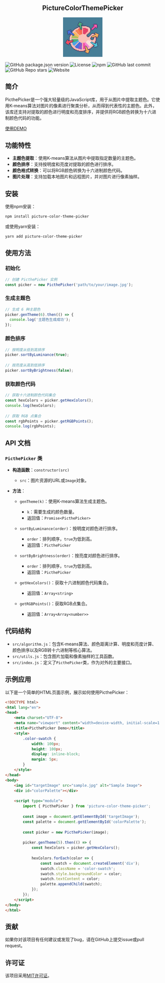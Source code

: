 <h2 align="center">
PictureColorThemePicker
</h2>


<p align="center"><img src="images/icon.png" width="128px"/></p>

![GitHub package.json version](https://img.shields.io/github/package-json/v/immappyj/picture-color-theme-picker)
![License](https://img.shields.io/npm/l/picture-color-theme-picker)
![npm](https://img.shields.io/npm/dm/picture-color-theme-picker)
![GitHub last commit](https://img.shields.io/github/last-commit/immappyj/picture-color-theme-picker)
![GitHub Repo stars](https://img.shields.io/github/stars/immappyj/picture-color-theme-picker?style=social)
![Website](https://img.shields.io/website?url=https%3A%2F%2Fwww.itsmygo.cn%2Fpicture-color-theme-picker%2F&style=flat&label=DemoWeb)



## 简介
PicthePicker是一个强大轻量级的JavaScript库，用于从图片中提取主题色。它使用K-means算法对图片的像素进行聚类分析，从而得到代表性的主题色。此外，该库还支持对提取的颜色进行明度和亮度排序，并提供将RGB颜色转换为十六进制颜色代码的功能。

[使用DEMO](https://www.itsmygo.cn/picture-color-theme-picker)

## 功能特性
- **主题色提取**：使用K-means算法从图片中提取指定数量的主题色。
- **颜色排序**：支持按明度和亮度对提取的颜色进行排序。
- **颜色格式转换**：可以将RGB颜色转换为十六进制颜色代码。
- **图片处理**：支持加载本地图片和远程图片，并对图片进行像素抽样。

## 安装
使用npm安装：
```bash
npm install picture-color-theme-picker
```

或使用yarn安装：
```bash
yarn add picture-color-theme-picker
```

## 使用方法

### 初始化
```javascript
// 创建 PicthePicker 实例
const picker = new PicthePicker('path/to/your/image.jpg');
```

### 生成主题色
```javascript
// 生成 6 种主题色
picker.genTheme(6).then(() => {
  console.log('主题色生成成功');
});
```

### 颜色排序
```javascript
// 按明度从低到高排序
picker.sortByLuminance(true);

// 按亮度从高到低排序
picker.sortByBrightness(false);
```

### 获取颜色代码
```javascript
// 获取十六进制颜色代码集合
const hexColors = picker.getHexColors();
console.log(hexColors);

// 获取 RGB 点集合
const rgbPoints = picker.getRGBPoints();
console.log(rgbPoints);
```

## API 文档

### `PicthePicker` 类
- **构造函数**：`constructor(src)`
  - `src`：图片资源的URL或`Image`对象。

- **方法**：
  - `genTheme(k)`：使用K-means算法生成主题色。
    - `k`：需要生成的颜色数量。
    - 返回值：`Promise<PicthePicker>`

  - `sortByLuminance(order)`：按明度对颜色进行排序。
    - `order`：排列顺序，`true`为低到高。
    - 返回值：`PicthePicker`

  - `sortByBrightness(order)`：按亮度对颜色进行排序。
    - `order`：排列顺序，`true`为低到高。
    - 返回值：`PicthePicker`

  - `getHexColors()`：获取十六进制颜色代码集合。
    - 返回值：`Array<string>`

  - `getRGBPoints()`：获取RGB点集合。
    - 返回值：`Array<Array<number>>`

## 代码结构
- `src/algorithm.js`：包含K-means算法、颜色距离计算、明度和亮度计算、颜色排序以及RGB转十六进制等核心算法。
- `src/utils.js`：包含图片加载和像素抽样的工具函数。
- `src/index.js`：定义了`PicthePicker`类，作为对外的主要接口。

## 示例应用
以下是一个简单的HTML页面示例，展示如何使用PicthePicker：

```html
<!DOCTYPE html>
<html lang="en">
<head>
    <meta charset="UTF-8">
    <meta name="viewport" content="width=device-width, initial-scale=1.0">
    <title>PicthePicker Demo</title>
    <style>
        .color-swatch {
            width: 100px;
            height: 100px;
            display: inline-block;
            margin: 5px;
        }
    </style>
</head>
<body>
    <img id="targetImage" src="sample.jpg" alt="Sample Image">
    <div id="colorPalette"></div>

    <script type="module">
        import { PicthePicker } from 'picture-color-theme-picker';

        const image = document.getElementById('targetImage');
        const palette = document.getElementById('colorPalette');

        const picker = new PicthePicker(image);

        picker.genTheme(5).then(() => {
            const hexColors = picker.getHexColors();
            
            hexColors.forEach(color => {
                const swatch = document.createElement('div');
                swatch.className = 'color-swatch';
                swatch.style.backgroundColor = color;
                swatch.textContent = color;
                palette.appendChild(swatch);
            });
        });
    </script>
</body>
</html>
```

## 贡献
如果你对该项目有任何建议或发现了bug，请在GitHub上提交issue或pull request。

## 许可证
该项目采用[MIT许可证](https://opensource.org/licenses/MIT)。